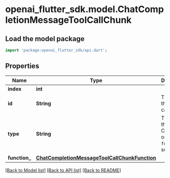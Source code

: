 # openai_flutter_sdk.model.ChatCompletionMessageToolCallChunk

## Load the model package
```dart
import 'package:openai_flutter_sdk/api.dart';
```

## Properties
Name | Type | Description | Notes
------------ | ------------- | ------------- | -------------
**index** | **int** |  | 
**id** | **String** | The ID of the tool call. | [optional] 
**type** | **String** | The type of the tool. Currently, only `function` is supported. | [optional] 
**function_** | [**ChatCompletionMessageToolCallChunkFunction**](ChatCompletionMessageToolCallChunkFunction.md) |  | [optional] 

[[Back to Model list]](../README.md#documentation-for-models) [[Back to API list]](../README.md#documentation-for-api-endpoints) [[Back to README]](../README.md)


